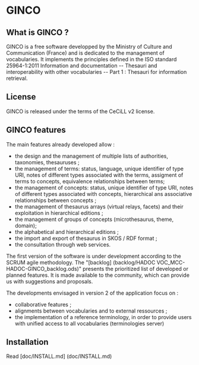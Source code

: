 GINCO
=====

What is GINCO ?
---------------

GINCO is a free software developped by the Ministry of Culture and Communication (France) and is dedicated to the management of vocabularies. It implements the principles defined in the ISO standard 25964-1:2011 Information and documentation -- Thesauri and interoperability with other vocabularies -- Part 1 : Thesauri for information retrieval.

License
-------

GINCO is released under the terms of the CeCiLL v2 license.

GINCO features
--------------
The main features already developed allow : 
- the design and the management of multiple lists of authorities, taxonomies, thesauruses ;
- the management of terms: status, language, unique identifier of type URI, notes of different types associated with the terms, assigment of terms to concepts, equivalence relationships between terms;
- the management of concepts: status, unique identifier of type URI, notes of different types associated with concepts, hierarchical ans associative relationships between concepts ;
- the management of thesaurus arrays (virtual relays, facets) and their exploitation in hierarchical editions ;
- the management of groups of concepts (microthesaurus, theme, domain);
- the alphabetical and hierarchical editions ;
- the import and export of thesaurus in SKOS / RDF format ;
- the consultation through web services.

The first version of the software is under development according to the SCRUM agile methodology. The "[backlog] (backlog/HADOC VOC_MCC-HADOC-GINCO_backlog.ods)" presents the prioritized list of developed or planned features. It is made available to the community, which can provide us with suggestions and proposals.

The developments envisaged in version 2 of the application focus on :
- collaborative features ;
- alignments between vocabularies and to external ressources ;
- the implementation of a reference terminology, in order to provide users with unified access to all vocabularies (terminologies server) 

Installation
------------

Read [doc/INSTALL.md] (doc/INSTALL.md)
